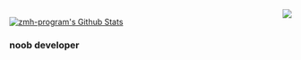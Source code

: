 <img align="right" src="https://github-readme-stats.vercel.app/api?username=huangkairan&show_icons=true&icon_color=CE1D2D&text_color=718096&bg_color=ffffff&hide_title=true" />


[![zmh-program's Github Stats](https://stats.deeptrain.net/user/huangkairan/)](https://github.com/huangkairan/code-statistic)


### noob developer
